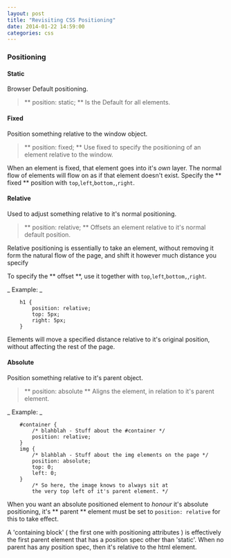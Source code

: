 ```yaml
---
layout: post
title: "Revisiting CSS Positioning"
date: 2014-01-22 14:59:00
categories: css
---
```


### Positioning
#### Static
Browser Default positioning.
> ** position: static; ** 
Is the Default for all elements.

#### Fixed 
Position something relative to the window object.
> ** position: fixed; ** 
Use fixed to specify the positioning of an element relative to the window.

When an element is fixed, that element goes into it's *own* layer. The normal flow of elements will flow on as if that element doesn't exist. 
Specify the ** fixed ** position with `top`,`left`,`bottom,`,`right`.

#### Relative
Used to adjust something relative to it's normal positioning. 
> ** position: relative; ** 
Offsets an element relative to it's normal default position.

Relative positioning is essentially to take an element, without removing it form the natural flow of the page, and shift it however much distance you specify 

To specify the ** offset **, use it together with `top`,`left`,`bottom,`,`right`.

_ Example: _
```
    h1 {
        position: relative;
        top: 5px;
        right: 5px;
    }
```
Elements will move a specified distance relative to it's original position, without affecting the rest of the page.

#### Absolute
Position something relative to it's parent object.
> ** position: absolute **
Aligns the element, in relation to it's parent element.

_ Example: _
```
    #container {
        /* blahblah - Stuff about the #container */
        position: relative;
    }
    img {
        /* blahblah - Stuff about the img elements on the page */
        position: absolute;
        top: 0;
        left: 0;
    }
        /* So here, the image knows to always sit at 
        the very top left of it's parent element. */
```
When you want an absolute positioned element to *honour* it's absolute positioning, it's ** parent ** element must be set to `position: relative` for this to take effect. 

A 'containing block' ( the first one with positioning attributes ) is effectively the first parent element that has a position spec other than 'static'. When no parent has any position spec, then it's relative to the html element.